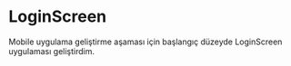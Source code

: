 # LoginScreen
Mobile uygulama geliştirme aşaması için başlangıç düzeyde LoginScreen uygulaması geliştirdim.
